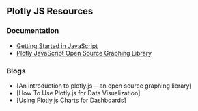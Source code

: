 ## Plotly JS Resources

### Documentation

* [Getting Started in JavaScript](https://plotly.com/javascript/getting-started/)
* [Plotly JavaScript Open Source Graphing Library](https://plotly.com/javascript/)

### Blogs

* [An introduction to plotly.js — an open source graphing library]
* [How To Use Plotly.js for Data Visualization]
* [Using Plotly.js Charts for Dashboards]